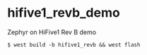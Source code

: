 # hifive1_revb_demo
Zephyr on HiFive1 Rev B demo

~~~
$ west build -b hifive1_revb && west flash
~~~
